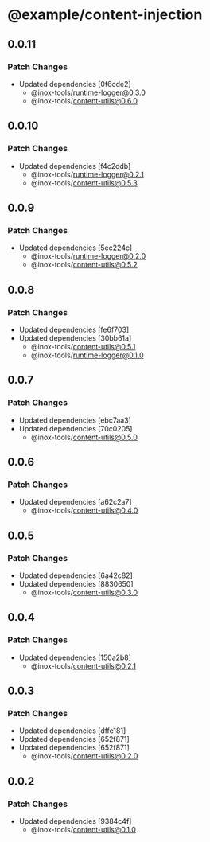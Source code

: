 # @example/content-injection

## 0.0.11

### Patch Changes

- Updated dependencies [0f6cde2]
  - @inox-tools/runtime-logger@0.3.0
  - @inox-tools/content-utils@0.6.0

## 0.0.10

### Patch Changes

- Updated dependencies [f4c2ddb]
  - @inox-tools/runtime-logger@0.2.1
  - @inox-tools/content-utils@0.5.3

## 0.0.9

### Patch Changes

- Updated dependencies [5ec224c]
  - @inox-tools/runtime-logger@0.2.0
  - @inox-tools/content-utils@0.5.2

## 0.0.8

### Patch Changes

- Updated dependencies [fe6f703]
- Updated dependencies [30bb61a]
  - @inox-tools/content-utils@0.5.1
  - @inox-tools/runtime-logger@0.1.0

## 0.0.7

### Patch Changes

- Updated dependencies [ebc7aa3]
- Updated dependencies [70c0205]
  - @inox-tools/content-utils@0.5.0

## 0.0.6

### Patch Changes

- Updated dependencies [a62c2a7]
  - @inox-tools/content-utils@0.4.0

## 0.0.5

### Patch Changes

- Updated dependencies [6a42c82]
- Updated dependencies [8830650]
  - @inox-tools/content-utils@0.3.0

## 0.0.4

### Patch Changes

- Updated dependencies [150a2b8]
  - @inox-tools/content-utils@0.2.1

## 0.0.3

### Patch Changes

- Updated dependencies [dffe181]
- Updated dependencies [652f871]
- Updated dependencies [652f871]
  - @inox-tools/content-utils@0.2.0

## 0.0.2

### Patch Changes

- Updated dependencies [9384c4f]
  - @inox-tools/content-utils@0.1.0
